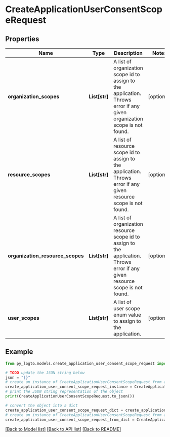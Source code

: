 # CreateApplicationUserConsentScopeRequest


## Properties

Name | Type | Description | Notes
------------ | ------------- | ------------- | -------------
**organization_scopes** | **List[str]** | A list of organization scope id to assign to the application. Throws error if any given organization scope is not found. | [optional] 
**resource_scopes** | **List[str]** | A list of resource scope id to assign to the application. Throws error if any given resource scope is not found. | [optional] 
**organization_resource_scopes** | **List[str]** | A list of organization resource scope id to assign to the application. Throws error if any given resource scope is not found. | [optional] 
**user_scopes** | **List[str]** | A list of user scope enum value to assign to the application. | [optional] 

## Example

```python
from py_logto.models.create_application_user_consent_scope_request import CreateApplicationUserConsentScopeRequest

# TODO update the JSON string below
json = "{}"
# create an instance of CreateApplicationUserConsentScopeRequest from a JSON string
create_application_user_consent_scope_request_instance = CreateApplicationUserConsentScopeRequest.from_json(json)
# print the JSON string representation of the object
print(CreateApplicationUserConsentScopeRequest.to_json())

# convert the object into a dict
create_application_user_consent_scope_request_dict = create_application_user_consent_scope_request_instance.to_dict()
# create an instance of CreateApplicationUserConsentScopeRequest from a dict
create_application_user_consent_scope_request_from_dict = CreateApplicationUserConsentScopeRequest.from_dict(create_application_user_consent_scope_request_dict)
```
[[Back to Model list]](../README.md#documentation-for-models) [[Back to API list]](../README.md#documentation-for-api-endpoints) [[Back to README]](../README.md)


